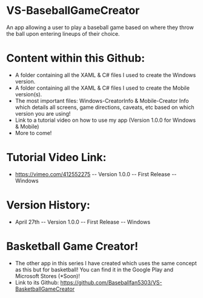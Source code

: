 # VS-BaseballGameCreator
An app allowing a user to play a baseball game based on where they throw the ball upon entering lineups of their choice.

# Content within this Github:
- A folder containing all the XAML & C# files I used to create the Windows version.
- A folder containing all the XAML & C# files I used to create the Mobile version(s).
- The most important files: Windows-CreatorInfo & Mobile-Creator Info which details all screens, game directions, caveats, etc based on which version you are using!
- Link to a tutorial video on how to use my app (Version 1.0.0 for Windows & Mobile)
- More to come!

# Tutorial Video Link:
- https://vimeo.com/412552275 -- Version 1.0.0 -- First Release -- Windows

# Version History:
- April 27th -- Version 1.0.0 -- First Release -- Windows

# Basketball Game Creator!
- The other app in this series I have created which uses the same concept as this but for basketball! You can find it in the Google Play and Microsoft Stores (*Soon)!
- Link to its Github: https://github.com/Baseballfan5303/VS-BasketballGameCreator
